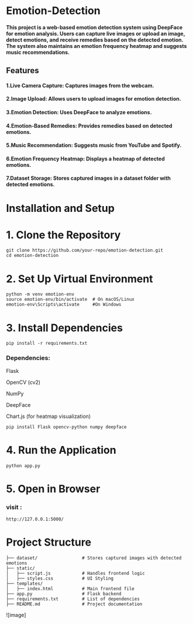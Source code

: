 # Emotion-Detection
#### This project is a web-based emotion detection system using DeepFace for emotion analysis. Users can capture live images or upload an image, detect emotions, and receive remedies based on the detected emotion. The system also maintains an emotion frequency heatmap and suggests music recommendations.
## Features
#### 1.Live Camera Capture: Captures images from the webcam.

#### 2.Image Upload: Allows users to upload images for emotion detection.

#### 3.Emotion Detection: Uses DeepFace to analyze emotions.

#### 4.Emotion-Based Remedies: Provides remedies based on detected emotions.

#### 5.Music Recommendation: Suggests music from YouTube and Spotify.

#### 6.Emotion Frequency Heatmap: Displays a heatmap of detected emotions.

#### 7.Dataset Storage: Stores captured images in a dataset folder with detected emotions.
# Installation and Setup
# 1. Clone the Repository
```
git clone https://github.com/your-repo/emotion-detection.git
cd emotion-detection
```
# 2. Set Up Virtual Environment
```
python -m venv emotion-env
source emotion-env/bin/activate  # On macOS/Linux
emotion-env\Scripts\activate     #On Windows
```
# 3. Install Dependencies
```
pip install -r requirements.txt
```
### Dependencies:

Flask

OpenCV (cv2)

NumPy

DeepFace

Chart.js (for heatmap visualization)
```
pip install Flask opencv-python numpy deepface
```
# 4. Run the Application
```
python app.py
```
# 5. Open in Browser
### visit :
```
http://127.0.0.1:5000/
```
# Project Structure
```
├── dataset/                 # Stores captured images with detected emotions
├── static/
│   ├── script.js            # Handles frontend logic
│   ├── styles.css           # UI Styling
├── templates/
│   ├── index.html           # Main frontend file
├── app.py                   # Flask backend
├── requirements.txt         # List of dependencies
├── README.md                # Project documentation
```
![image]
